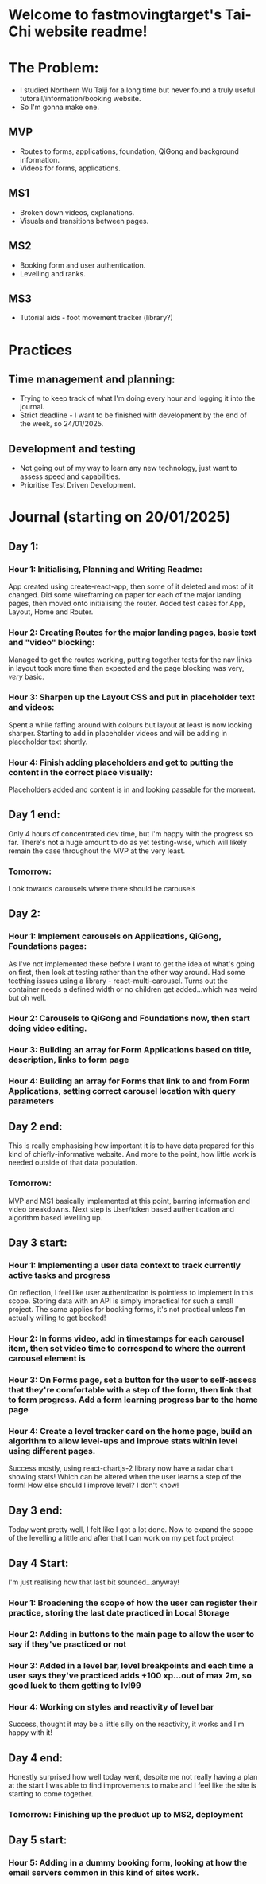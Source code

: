 # Welcome to fastmovingtarget's Tai-Chi website readme!

# The Problem:
- I studied Northern Wu Taiji for a long time but never found a truly useful tutorail/information/booking website.
- So I'm gonna make one.

## MVP
- Routes to forms, applications, foundation, QiGong and background information.
- Videos for forms, applications.

## MS1
- Broken down videos, explanations.
- Visuals and transitions between pages.

## MS2
- Booking form and user authentication.
- Levelling and ranks.

## MS3
- Tutorial aids - foot movement tracker (library?)

# Practices
## Time management and planning:
- Trying to keep track of what I'm doing every hour and logging it into the journal.
- Strict deadline - I want to be finished with development by the end of the week, so 24/01/2025.

## Development and testing
- Not going out of my way to learn any new technology, just want to assess speed and capabilities.
- Prioritise Test Driven Development.

# Journal (starting on 20/01/2025)
## Day 1:
### Hour 1: Initialising, Planning and Writing Readme:
App created using create-react-app, then some of it deleted and most of it changed. Did some wireframing on paper for each of the major landing pages, then moved onto initialising the router. Added test cases for App, Layout, Home and Router.

### Hour 2: Creating Routes for the major landing pages, basic text and "video" blocking:
Managed to get the routes working, putting together tests for the nav links in layout took more time than expected and the page blocking was very, *very* basic.

### Hour 3: Sharpen up the Layout CSS and put in placeholder text and videos:
Spent a while faffing around with colours but layout at least is now looking sharper. Starting to add in placeholder videos and will be adding in placeholder text shortly.

### Hour 4: Finish adding placeholders and get to putting the content in the correct place visually:
Placeholders added and content is in and looking passable for the moment.

## Day 1 end:
Only 4 hours of concentrated dev time, but I'm happy with the progress so far.  There's not a huge amount to do as yet testing-wise, which will likely remain the case throughout the MVP at the very least.

### Tomorrow:
Look towards carousels where there should be carousels

## Day 2:
### Hour 1: Implement carousels on Applications, QiGong, Foundations pages:
As I've not implemented these before I want to get the idea of what's going on first, then look at testing rather than the other way around.
Had some teething issues using a library - react-multi-carousel. Turns out the container needs a defined width or no children get added...which was weird but oh well.

### Hour 2: Carousels to QiGong and Foundations now, then start doing video editing.

### Hour 3: Building an array for Form Applications based on title, description, links to form page

### Hour 4: Building an array for Forms that link to and from Form Applications, setting correct carousel location with query parameters

## Day 2 end:
This is really emphasising how important it is to have data prepared for this kind of chiefly-informative website. And more to the point, how little work is needed outside of that data population.

### Tomorrow:
MVP and MS1 basically implemented at this point, barring information and video breakdowns. Next step is User/token based authentication and algorithm based levelling up.

## Day 3 start:
### Hour 1: Implementing a user data context to track currently active tasks and progress
On reflection, I feel like user authentication is pointless to implement in this scope. Storing data with an API is simply impractical for such a small project. The same applies for booking forms, it's not practical unless I'm actually willing to get booked!

### Hour 2: In forms video, add in timestamps for each carousel item, then set video time to correspond to where the current carousel element is

### Hour 3: On Forms page, set a button for the user to self-assess that they're comfortable with a step of the form, then link that to form progress. Add a form learning progress bar to the home page

### Hour 4: Create a level tracker card on the home page, build an algorithm to allow level-ups and improve stats within level using different pages.
Success mostly, using react-chartjs-2 library now have a radar chart showing stats! Which can be altered when the user learns a step of the form! How else should I improve level? I don't know!

## Day 3 end:
Today went pretty well, I felt like I got a lot done. Now to expand the scope of the levelling a little and after that I can work on my pet foot project

## Day 4 Start:
I'm just realising how that last bit sounded...anyway!

### Hour 1: Broadening the scope of how the user can register their practice, storing the last date practiced in Local Storage

### Hour 2: Adding in buttons to the main page to allow the user to say if they've practiced or not

### Hour 3: Added in a level bar, level breakpoints and each time a user says they've practiced adds +100 xp...out of max 2m, so good luck to them getting to lvl99

### Hour 4: Working on styles and reactivity of level bar
Success, thought it may be a little silly on the reactivity, it works and I'm happy with it!

## Day 4 end:
Honestly surprised how well today went, despite me not really having a plan at the start I was able to find improvements to make and I feel like the site is starting to come together.

### Tomorrow: Finishing up the product up to MS2, deployment

## Day 5 start:
### Hour 5: Adding in a dummy booking form, looking at how the email servers common in this kind of sites work.
